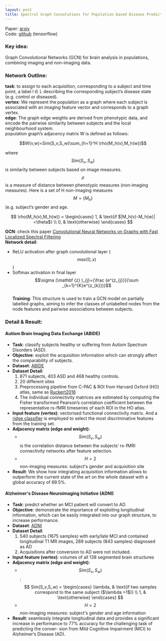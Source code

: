 ```yaml
---
layout: post
title: Spectral Graph Convolutions for Population based Disease Prediction
---
```


Paper: [arxiv](https://arxiv.org/abs/1703.03020)  
Code: [github](https://github.com/parisots/population-gcn) (tensorflow)

### Key idea:
Graph Convolutional Networks (GCN) for brain analysis in populations, combining imaging and non-imaging data.

### Network Outline:
**task**: to assign to each acquisition, corresponding to a subject and time point, a label l ∈ L describing the corresponding subject’s disease state (e.g. control or diseased).  
**vertex**: We represent the population as a graph where each subject is associated with an imaging feature vector and corresponds to a graph vertex.   
**edge**: The graph edge weights are derived from phenotypic data, and encode the pairwise similarity between subjects and the local neighbourhood system.  
population graph’s adjacency matrix W is defined as follows:  

$$W(v,w)=Sim(S_v,S_w)\sum_{h=1}^H \rho(M_h(v),M_h(w))$$  

where $$Sim(S_v,S_w)$$ is similarity between subjects based on image measures. $$\rho$$ is a measure of distance between phenotypic measures (non-imaging measures). Here is a set of H non-imaging measures $$M=\{M_h\}$$ (e.g. subject’s gender and age.  

 $$ \rho(M_h(v),M_h(w)) =
\begin{cases}
1,  & \text{if $|M_h(v)-M_h(w)|<\theta$} \\
0, & \text{otherwise}
\end{cases} $$  

**GCN**: check this paper [Convolutional Neural Networks on Graphs with Fast Localized Spectral Filtering](https://ht93.github.io/2017/07/30/Convolutional-Neural-Networks-On-Graphs-With-Fast-Localized-Spectral-Filtering/)  
**Network detail**:
* ReLU activation after graph convolutional layer ($$max(0,x)$$)
* Softmax activation in final layer $$\sigma (\mathbf {z} )_{j}={\frac {e^{z_{j}}}{\sum _{k=1}^{K}e^{z_{k}}}}$$  
**Training**: This structure is used to train a GCN model on partially labelled graphs, aiming to infer the classes of unlabelled nodes from the node features and pairwise associations between subjects.

### Detail & Result:
#### Autism Brain Imaging Data Exchange (ABIDE)
* **Task**: classify subjects healthy or suffering from Autism Spectrum Disorders (ASD).
* **Objective**: exploit the acquisition information which can strongly affect the comparability of subjects.
* **Dataset**: [ABIDE](http://fcon_1000.projects.nitrc.org/indi/abide/)
* **Dataset Detail**:
  1. 871 subjects, 403 ASD and 468 healthy controls.
  2. 20 different sites
  3. Preprocessing pipeline from C-PAC & ROI from Harvard Oxford (HO) atlas, same as [Ruckert2016](https://ht93.github.io/2017/07/24/Distance-Metric-Learning-using-Graph-Convolutional-Networks-Application-to-Functional-Brain-Networks/#dataset--preprocess)
  4. The individual connectivity matrices are estimated by computing the Fisher transformed Pearson’s correlation coefficient between the representative rs-fMRI timeseries of each ROI in the HO atlas.
* **Input feature (vertex)**: vectorised functional connectivity matrix. And a [ridge classifier](http://scikit-learn.org/stable/modules/linear_model.html#ridge-regression) is employed to select the most discriminative features from the training set.
* **Adjacency matrix (edge and weight)**: 
  * $$Sim(S_v,S_w)$$ is the correlation distance between the subjects’ rs-fMRI connectivity networks after feature selection.
  * $$H=2$$ non-imaging measures: subject's gender and acquisition site
* **Result**: We show how integrating acquisition information allows to outperform the current state of the art on the whole dataset with a global accuracy of 69.5%.  

#### Alzheimer's Disease Neuroimaging Initiative (ADNI)
* **Task**: predict whether an MCI patient will convert to AD. 
* **Objective**: demonstrate the importance of exploiting longitudinal information, which can be easily integrated into our graph structure, to increase performance.
* **Dataset**: [ADNI](http://adni.loni.usc.edu/)
* **Dataset Detail**:
  1. 540 subjects (1675 samples) with early/late MCI and contained longitudinal T1 MR images, 289 subjects (843 samples) diagnosed as AD
  2. Acquisitions after conversion to AD were not included.
* **Input feature (vertex)**: volumes of all 138 segmented brain structures
* **Adjacency matrix (edge and weight)**: 
  * $$Sim(S_v,S_w)$$:  
$$ Sim(S_v,S_w) =
\begin{cases}
\lambda,  & \text{if two samples correspond to the same subject ($\lambda >1$)} \\
1, & \text{otherwise}
\end{cases} $$  
  * $$H=2$$ non-imaging measures: subject's gender and age information
* **Result**: seamlessly integrate longitudinal data and provides a significant increase in performance to 77% accuracy for the challenging task of predicting the conver- sion from Mild Cognitive Impairment (MCI) to Alzheimer’s Disease (AD).
